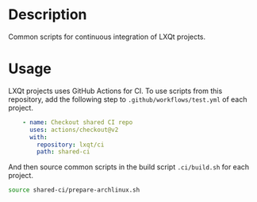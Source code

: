 # Description

Common scripts for continuous integration of LXQt projects.

# Usage

LXQt projects uses GitHub Actions for CI. To use scripts from this repository, add the following step to `.github/workflows/test.yml` of each project.

```yaml
    - name: Checkout shared CI repo
      uses: actions/checkout@v2
      with:
        repository: lxqt/ci
        path: shared-ci
```

And then source common scripts in the build script `.ci/build.sh` for each project.

```sh
source shared-ci/prepare-archlinux.sh
```
